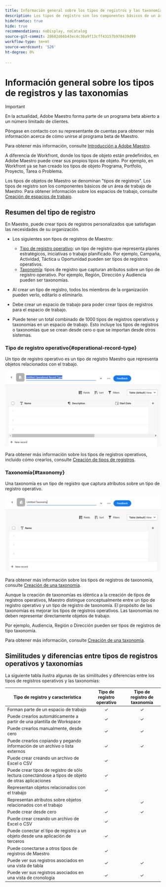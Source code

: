 ```yaml
---
title: Información general sobre los tipos de registros y las taxonomías
description: Los tipos de registro son los componentes básicos de un área de trabajo de Maestro.
hidefromtoc: true
hide: true
recommendations: noDisplay, noCatalog
source-git-commit: 28602d66b43ec4c30a9f13cff43157b978439d99
workflow-type: tm+mt
source-wordcount: '526'
ht-degree: 0%

---
```



<!--udpate the metadata with real information when making this avilable in TOC and in the left nav-->

# Información general sobre los tipos de registros y las taxonomías

>[!IMPORTANT]
>
>En la actualidad, Adobe Maestro forma parte de un programa beta abierto a un número limitado de clientes.
>
>Póngase en contacto con su representante de cuentas para obtener más información acerca de cómo unirse al programa beta de Maestro.
>
>Para obtener más información, consulte [Introducción a Adobe Maestro](../maestro-overview.md).

A diferencia de Workfront, donde los tipos de objeto están predefinidos, en Adobe Maestro puede crear sus propios tipos de objeto. Por ejemplo, en Workfront ya se han creado los tipos de objeto Programa, Portfolio, Proyecto, Tarea o Problema.

Los tipos de objetos de Maestro se denominan &quot;tipos de registros&quot;. Los tipos de registro son los componentes básicos de un área de trabajo de Maestro. Para obtener información sobre los espacios de trabajo, consulte [Creación de espacios de trabajo](../architecture-and-fields/create-workspaces.md).

## Resumen del tipo de registro

En Maestro, puede crear tipos de registros personalizados que satisfagan las necesidades de su organización.

* Los siguientes son tipos de registros de Maestro:

   * [Tipo de registro operativo](#operational-record-type): un tipo de registro que representa planes estratégicos, iniciativas o trabajo planificado. Por ejemplo, Campaña, Actividad, Táctica u Oportunidad pueden ser tipos de registros operativos.
   * [Taxonomía](#taxonomy): tipos de registro que capturan atributos sobre un tipo de registro operativo. Por ejemplo, Región, Dirección y Audiencia pueden ser taxonomías.

* Al crear un tipo de registro, todos los miembros de la organización pueden verlo, editarlo o eliminarlo. <!--this will change with access levels and permissions-->
* Debe crear un espacio de trabajo para poder crear tipos de registros para el espacio de trabajo.
* Puede tener un total combinado de 1000 tipos de registros operativos y taxonomías en un espacio de trabajo. Esto incluye los tipos de registros o taxonomías que se crean desde cero o que se importan desde otros sistemas.

### Tipo de registro operativo{#operational-record-type}

Un tipo de registro operativo es un tipo de registro Maestro que representa objetos relacionados con el trabajo.

![](assets/operational-record-type-blank.png)

Para obtener más información sobre los tipos de registros operativos, incluido cómo crearlos, consulte [Creación de tipos de registros](../architecture-and-fields/create-record-types.md).

### Taxonomía{#taxonomy}

Una taxonomía es un tipo de registro que captura atributos sobre un tipo de registro operativo.

![](assets/taxonomy-record-type-blank.png)

Para obtener más información sobre los tipos de registros de taxonomía, consulte [Creación de una taxonomía](../architecture-and-fields/create-a-taxonomy.md).

Aunque la creación de taxonomías es idéntica a la creación de tipos de registros operativos, Maestro distingue conceptualmente entre un tipo de registro operativo y un tipo de registro de taxonomía. El propósito de las taxonomías es mejorar los tipos de registros operativos. Las taxonomías no deben representar directamente objetos de trabajo.  <!--this is no longer true, but might be later?!: A taxonomy is a record without dates, like a static list of attributes.-->

<!--mimic what you did above for operational record types to say that we can also import taxonomies from other applications too - this will be possible later; for example Team would be a taxonomy record type, etc -->

Por ejemplo, Audiencia, Región o Dirección pueden ser tipos de registros de tipo taxonomía.

Para obtener más información, consulte [Creación de una taxonomía](../architecture-and-fields/create-a-taxonomy.md).

## Similitudes y diferencias entre tipos de registros operativos y taxonomías

La siguiente tabla ilustra algunas de las similitudes y diferencias entre los tipos de registros operativos y las taxonomías:

| Tipo de registro y característica | Tipo de registro operativo | Tipo de registro de taxonomía |
|-------------------------------------------------------------|:-----------------------:|:--------------------:|
| Forman parte de un espacio de trabajo | ✓ | ✓ |
| Puede crearlos automáticamente a partir de una plantilla de Workspace | ✓ | ✓ |
| Puede crearlos manualmente, desde cero | ✓ | ✓ |
| Puede crearlos copiando y pegando información de un archivo o lista externos | ✓ | ✓ |
| Puede crear creando un archivo de Excel o CSV | ✓ |                     |
| Puede crear tipos de registro de sólo lectura conectándose a tipos de objeto de otras aplicaciones | ✓ |                     |
| Representan objetos relacionados con el trabajo | ✓ |                      |
| Representan atributos sobre objetos relacionados con el trabajo |                         | ✓ |
| Puede crear desde cero | ✓ | ✓ |
| Puede crear creando un archivo de Excel o CSV | ✓ |                      |
| Puede conectar el tipo de registro a un objeto desde una aplicación de terceros | ✓ |                      |
| Puede conectarse a otros tipos de registros de Maestro | ✓ |                    |
| Puede ver sus registros asociados en una vista de tabla | ✓ | ✓ |
| Puede ver sus registros asociados en una vista de cronología | ✓ | ✓ |
